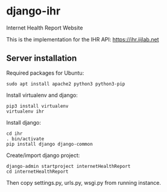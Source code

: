 # django-ihr
Internet Health Report Website

This is the implementation for the IHR API: https://ihr.iijlab.net

## Server installation

Required packages for Ubuntu:
```
sudo apt install apache2 python3 python3-pip
```

Install virtualenv and django:
```
pip3 install virtualenv
virtualenv ihr
```

Install django:
```
cd ihr
. bin/activate
pip install django django-common
```

Create/import django project:
```
django-admin startproject internetHealthReport
cd internetHealthReport
```
Then copy settings.py, urls.py, wsgi.py from running instance.

